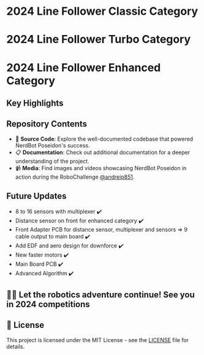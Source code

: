 # 2024 Line Follower Classic Category
# 2024 Line Follower Turbo Category
# 2024 Line Follower Enhanced Category

## Key Highlights


## Repository Contents
- 🤖 **Source Code**: Explore the well-documented codebase that powered NerdBot Poseidon's success.
- 📋 **Documentation**: Check out additional documentation for a deeper understanding of the project.
- 📹 **Media**: Find images and videos showcasing NerdBot Poseidon in action during the RoboChallenge [@andreip851](https://www.instagram.com/andreip851/).

## Future Updates
- 8 to 16 sensors with multiplexer ✔️
- Distance sensor on front for enhanced category ✔️
- Front Adapter PCB for distance sensor, multiplexer and sensors => 9 cable output to main board ✔️
- Add EDF and aero design for downforce ✔️
- New faster motors ✔️
- Main Board PCB ✔️
- Advanced Algorithm ✔️

## 🚗🌟 **Let the robotics adventure continue! See you in 2024 competitions**

## 📜 License
This project is licensed under the MIT License - see the [LICENSE](https://github.com/andreipopescufilimon/line-follower-2024/blob/main/LICENSE) file for details.
